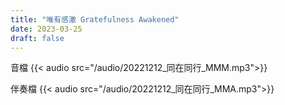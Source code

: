 ```yaml
---
title: "唯有感激 Gratefulness Awakened"
date: 2023-03-25
draft: false
---
```


音檔
{{< audio src="/audio/20221212_同在同行_MMM.mp3">}}

伴奏檔
{{< audio src="/audio/20221212_同在同行_MMA.mp3">}}